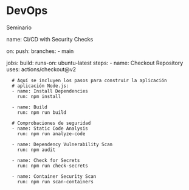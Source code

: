 # DevOps
Seminario

name: CI/CD with Security Checks

on:
  push:
    branches:
      - main

jobs:
  build:
    runs-on: ubuntu-latest
    steps:
      - name: Checkout Repository
        uses: actions/checkout@v2

      # Aquí se incluyen los pasos para construir la aplicación
      # aplicación Node.js:
      - name: Install Dependencies
        run: npm install

      - name: Build
        run: npm run build

      # Comprobaciones de seguridad
      - name: Static Code Analysis
        run: npm run analyze-code

      - name: Dependency Vulnerability Scan
        run: npm audit

      - name: Check for Secrets
        run: npm run check-secrets

      - name: Container Security Scan
        run: npm run scan-containers
